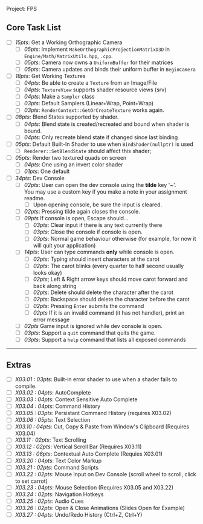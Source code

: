 Project: FPS

## Core Task List

- [ ] *15pts*: Get a Working Orthographic Camera
    - [ ] *05pts*: Implement `MakeOrthographicProjectionMatrixD3D` in `Engine/Math/MatrixUtils.hpp`, `.cpp`.  
    - [ ] *05pts*: Camera now owns a `UniformBuffer` for their matrices
    - [ ] *05pts*: Camera updates and binds their uniform buffer in `BeginCamera`
- [ ] *18pts*: Get Working Textures
    - [ ] *04pts*: Be able to create a `Texture` from an Image/File
    - [ ] *04pts*: `TextureView` supports shader resource views (srv)
    - [ ] *04pts*: Make a `Sampler` class
    - [ ] *03pts*: Default Samplers (Linear+Wrap, Point+Wrap)
    - [ ] *03pts*: `RenderContext::GetOrCreateTexture` works again.
- [ ] *08pts*: Blend States supported by shader.
    - [ ] *04pts*: Blend state is created/recreated and bound when shader is bound.
    - [ ] *04pts*: Only recreate blend state if changed since last binding
- [ ] *05pts*: Default Built-In Shader to use when `BindShader(nullptr)` is used
    - [ ] `Renderer::SetBlendState` should affect this shader; 
- [ ] *05pts*: Render two textured quads on screen
    - [ ] *04pts*: One using an invert color shader
    - [ ] *01pts*: One default
- [ ] *34pts*: Dev Console
    - [ ] *02pts*: User can open the dev console using the **tilde** key '\~'.  
                   You may use a custom key if you make a note in your assignment readme.
        - [ ] Upon opening console, be sure the input is cleared.
    - [ ] *02pts*: Pressing tilde again closes the console.
    - [ ] *09pts* If console is open, Escape should...
        - [ ] *03pts*: Clear input if there is any text currently there
        - [ ] *03pts*: Close the console if console is open.
        - [ ] *03pts*: Normal game behaviour otherwise (for example, for now it will quit your application)
    - [ ] *14pts*: User can type commands **only** while console is open.
        - [ ] *02pts*: Typing should insert characters at the carot
        - [ ] *02pts*: The carot blinks (every quarter to half second usually looks okay)
        - [ ] *02pts*; Left & Right arrow keys should move carot forward and back along string 
        - [ ] *02pts*: Delete should delete the character after the carot
        - [ ] *02pts*: Backspace should delete the character before the carot
        - [ ] *02pts*: Pressing `Enter` submits the command
        - [ ] *02pts* If it is an invalid command (it has not handler), print an error message
    - [ ] *02pts* Game input is ignored while dev console is open.
    - [ ] *03pts*: Support a `quit` command that quits the game.
    - [ ] *03pts*: Support a `help` command that lists all exposed commands
   
------

## Extras

- [ ] *X03.01 : 03pts*: Built-in error shader to use when a shader fails to compile.   
- [ ] *X03.02 : 04pts*: AutoComplete
- [ ] *X03.03 : 04pts*: Context Sensitive Auto Complete
- [ ] *X03.04 : 04pts*: Command History
- [ ] *X03.05 : 03pts*: Persistant Command History (requires X03.02)
- [ ] *X03.06 : 05pts*: Text Selection 
- [ ] *X03.10 : 04pts*: Cut, Copy & Paste from Window's Clipboard (Requires X03.04)
- [ ] *X03.11 : 02pts*: Text Scrolling
- [ ] *X03.12 : 02pts*: Vertical Scroll Bar (Requires X03.11)
- [ ] *X03.13 : 06pts*: Contextual Auto Complete (Requies X03.01)
- [ ] *X03.20 : 04pts*: Text Color Markup
- [ ] *X03.21 : 02pts*: Command Scripts
- [ ] *X03.22 : 02pts*: Mouse Input on Dev Console (scroll wheel to scroll, click to set carrot)
- [ ] *X03.23 : 04pts*: Mouse Selection (Requires X03.05 and X03.22)
- [ ] *X03.24 : 02pts*: Navigation Hotkeys 
- [ ] *X03.25 : 02pts*: Audio Cues
- [ ] *X03.26 : 02pts*: Open & Close Animations (Slides Open for Example)
- [ ] *X03.27 : 04pts*: Undo/Redo History (Ctrl+Z, Ctrl+Y)